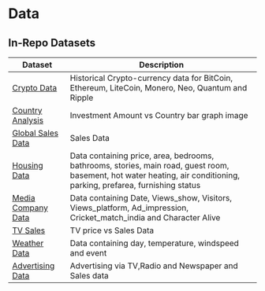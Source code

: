 # Data

## In-Repo Datasets

| Dataset | Description |
| - | - |
| [Crypto Data](./crypto_data/) | Historical Crypto-currency data for BitCoin, Ethereum, LiteCoin, Monero, Neo, Quantum and Ripple |
| [Country Analysis](./country_analysis.png) | Investment Amount vs Country bar graph image |
| [Global Sales Data](./global_sales_data/) | Sales Data |
| [Housing Data](./Housing.csv) | Data containing price, area, bedrooms, bathrooms, stories, main road, guest room, basement, hot water heating, air conditioning, parking, prefarea, furnishing status |
| [Media Company Data](./mediacompany.csv) | Data containing Date, Views_show, Visitors, Views_platform, Ad_impression, Cricket_match_india and Character Alive |
| [TV Sales](./tvmarketing.csv) | TV price vs Sales Data |
| [Weather Data](./weather_data.csv) | Data containing day, temperature, windspeed and event |
| [Advertising Data](./advertising.csv) | Advertising via TV,Radio and Newspaper and Sales data |

